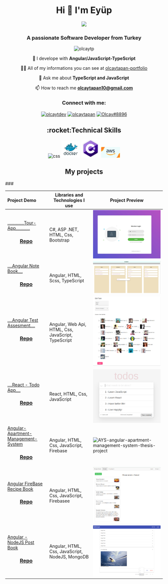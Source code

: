 <h1 align="center">Hi 👋 I'm Eyüp</h1>
<div id="header" align="center">
  <img src="https://media.giphy.com/media/u2pmTWUi0MXjyrMaVj/giphy.gif" width="100"/>
</div>
<h3 align="center">A passionate Software Developer from Turkey</h3>

<p align="center"> <img src="https://komarev.com/ghpvc/?username=olcaytp&label=Profile%20views&color=0e75b6&style=flat" alt="olcaytp" /> </p>

<div align="center">

 🌱 I  develope with **Angular/JavaScript-TypeScript**

 👨‍💻 All of my informations you can see at [olcaytapan-portfolio](https://olcaytapan-portfolio.netlify.app/)

 💬 Ask me about **TypeScript and JavaScript**

 📫 How to reach me **olcaytapan10@gmail.com**
  </div>

<h3 align="center">Connect with me:</h3>
<p align="center">
<a href="https://twitter.com/eypkhrmn45" target="blank"><img align="center" src="https://raw.githubusercontent.com/rahuldkjain/github-profile-readme-generator/master/src/images/icons/Social/twitter.svg" alt="olcaytdev" height="30" width="40" /></a>
<a href="https://www.linkedin.com/in/eyupkhrmn/" target="blank"><img align="center" src="https://raw.githubusercontent.com/rahuldkjain/github-profile-readme-generator/master/src/images/icons/Social/linked-in-alt.svg" alt="olcaytapan" height="30" width="40" /></a>
<a href="https://discord.gg/Eyüp Kahraman#1074" target="blank"><img align="center" src="https://raw.githubusercontent.com/rahuldkjain/github-profile-readme-generator/master/src/images/icons/Social/discord.svg" alt="Olcay#8896" height="30" width="40" /></a>
</p> 

<h2 align="center">:rocket:Technical Skills</h2>
<div align="center">
    <img src="https://user-images.githubusercontent.com/25181517/192109061-e138ca71-337c-4019-8d42-4792fdaa7128.png" width="60" alt="css" />
    <img src="https://github.com/prowebdev119/prowebdev119/blob/main/git%20profile%20icons/docker_aladdinGene.png" width="60" alt="css" />
    <img src="https://github.com/prowebdev119/prowebdev119/blob/main/git%20profile%20icons/csharp_aladdinGene.png" width="60" alt="css" />
    <img src="https://github.com/prowebdev119/prowebdev119/blob/main/git%20profile%20icons/aws_aladdinGene.gif" width="60" alt="css" />
  </div>
<h2 align="center"> My projects</h2>
###

  Project Demo       |Libraries and Technologies I use     |Project Preview   
:-------------------------|-------------------------|-------------------------
[..............Tour-App............](https://github.com/Olcaytp/TourApp/blob/master/img/3.jpeg)<h3 align="center">[Repo](https://github.com/Olcaytp/TourApp)</h3> | C#, ASP .NET, HTML, Css, Bootstrap | ![Tour-App](https://github.com/Olcaytp/TourApp/blob/master/img/3.jpeg)
[....Angular Note Book....](https://github.com/Olcaytp/kanban-notebook/blob/master/src/assets/2.jpeg)<h3 align="center">[Repo](https://github.com/Olcaytp/kanban-notebook)</h3> | Angular, HTML, Scss, TypeScript | ![Angular Note Book](https://github.com/Olcaytp/kanban-notebook/blob/master/src/assets/2.jpeg)
[....Angular Test Assesment....](https://github.com/Olcaytp/project-simple-app-taskilicious-ng-material-main/blob/master/src/assets/Edit.png)<h3 align="center">[Repo](https://github.com/Olcaytp/project-simple-app-taskilicious-ng-material-main)</h3> | Angular, Web Api, HTML, Css, JavaScript, TypeScript | ![Angular FireBase Recipe Book](https://github.com/Olcaytp/project-simple-app-taskilicious-ng-material-main/blob/master/src/assets/Edit.png)
[....React - Todo App....](https://github.com/Olcaytp/React_todoapp/blob/master/public/todoapp.png)<h3 align="center">[Repo](https://github.com/Olcaytp/React_todoapp)</h3> | React, HTML, Css, JavaScript | ![React - Todo App](https://github.com/Olcaytp/React_todoapp/blob/master/public/todoapp.png)
[Angular-Apartment-Management-System](https://github.com/Olcaytp/AYS-angular-apartment-management-system-thesis-project/blob/master/src/assets/images/Apartment-Management-System.png)<h3 align="center">[Repo](https://github.com/Olcaytp/AYS-angular-apartment-management-system-thesis-project)</h3> | Angular, HTML, Css, JavaScript, Firebase | ![AYS-angular-apartment-management-system-thesis-project](https://github.com/Olcaytp/AYS-angular-apartment-management-system-thesis-project/blob/master/src/assets/images/Apartment-Management-System.png)
[Angular FireBase Recipe Book](https://github.com/Olcaytp/AngularUdemyAssignments/blob/main/BasicCourseProject/src/assets/img/Recipe-Book.png)<h3 align="center">[Repo](https://github.com/Olcaytp/AngularUdemyAssignments/tree/main/BasicCourseProject)</h3> | Angular, HTML, Css, JavaScript, Firebasee | ![Angular FireBase Recipe Book](https://github.com/Olcaytp/AngularUdemyAssignments/blob/main/BasicCourseProject/src/assets/img/Recipe-Book.png)
[Angular - NodeJS Post Book](https://github.com/Olcaytp/Angular-NodeJS-Project/blob/master/src/assets/Post-Book.png)<h3 align="center">[Repo](https://github.com/Olcaytp/Angular-NodeJS-Project)</h3> | Angular, HTML, Css, JavaScript, NodeJS, MongoDB | ![Angular FireBase Recipe Book](https://github.com/Olcaytp/Angular-NodeJS-Project/blob/master/src/assets/Post-Book.png)



